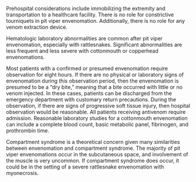 Prehospital considerations include immobilizing the extremity and transportation to a healthcare facility. There is no role for constrictive tourniquets in pit viper envenomation. Additionally, there is no role for any venom extraction device.

Hematologic laboratory abnormalities are common after pit viper envenomation, especially with rattlesnakes. Significant abnormalities are less frequent and less severe with cottonmouth or copperhead envenomations.

Most patients with a confirmed or presumed envenomation require observation for eight hours. If there are no physical or laboratory signs of envenomation during this observation period, then the envenomation is presumed to be a “dry bite,” meaning that a bite occurred with little or no venom injected. In these cases, patients can be discharged from the emergency department with customary return precautions. During the observation, if there are signs of progressive soft tissue injury, then hospital observation would be reasonable. All patients receiving antivenom require admission. Reasonable laboratory studies for a cottonmouth envenomation can include a complete blood count, basic metabolic panel, fibrinogen, and prothrombin time.

Compartment syndrome is a theoretical concern given many similarities between envenomation and compartment syndrome. The majority of pit viper envenomations occur in the subcutaneous space, and involvement of the muscle is very uncommon. If compartment syndrome does occur, it could be in the setting of a severe rattlesnake envenomation with myonecrosis.
